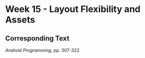 # Week 15 - Layout Flexibility and Assets

## Corresponding Text
*Android Programming*, pp. 307-322
